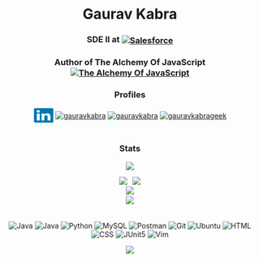 <h1 align="center">Gaurav Kabra</h1>
<h3 align="center">SDE II at <a href="https://www.salesforce.com/in/" target="_blank"><img align="center" src="https://svgshare.com/i/ijr.svg" alt="Salesforce" height="60" width="60" /></a></h3>
<h3 align="center">Author of The Alchemy Of JavaScript <a href="https://www.amazon.in/dp/B0C87QB46T" target="_blank"><img align="center" src="https://github.com/kabragaurav/kabragaurav/assets/53303368/7ea165bc-d6e5-4084-bf21-7c66d4ae7c1d" alt="The Alchemy Of JavaScript" height="200" width="160" /></a></h3>

<h3 align="center">Profiles</h3>
<div align="center">
      <a href="https://linkedin.com/in/gaurav-kabra" target="blank"><img align="center" src="https://github.com/devicons/devicon/blob/v2.15.1/icons/linkedin/linkedin-original.svg" alt="gaurav-kabra" height="30" width="40" /></a>
      <a href="https://www.hackerrank.com/gauravkabra" target="blank"><img align="center" src="https://raw.githubusercontent.com/rahuldkjain/github-profile-readme-generator/master/src/images/icons/Social/hackerrank.svg" alt="gauravkabra" height="30" width="40" /></a>
      <a href="https://www.leetcode.com/gauravkabra" target="blank"><img align="center" src="https://raw.githubusercontent.com/rahuldkjain/github-profile-readme-generator/master/src/images/icons/Social/leet-code.svg" alt="gauravkabra" height="30" width="40" /></a>
      <a href="https://auth.geeksforgeeks.org/user/gauravkabrageek" target="blank"><img align="center" src="https://raw.githubusercontent.com/rahuldkjain/github-profile-readme-generator/master/src/images/icons/Social/geeks-for-geeks.svg" alt="gauravkabrageek" height="30" width="40" /></a>
</div>
<br/>

<h3 align="center">Stats</h3>
<div align="center">
<div style="display: flex; flex-direction: column; align-items: center;">
  <a href="https://github.com/kabragaurav/">
    <img src="https://github-readme-stats.vercel.app/api?username=kabragaurav&count_private=true&show_icons=true&theme=tokyonight" />
  </a>
  <div style="display: flex; justify-content: center; gap: 10px; margin-top: 10px;">
    <a href="https://github.com/kabragaurav/">
      <img src="https://github-readme-stats.vercel.app/api/top-langs/?username=kabragaurav&langs_count=8&theme=tokyonight&count_private=true&layout=compact&card_width=280" />
    </a>
    <a href="https://github.com/kabragaurav/">
      <img src="https://github-readme-streak-stats.herokuapp.com/?user=kabragaurav&langs_count=8&theme=tokyonight&count_private=true&layout=compact&card_width=280" />
    </a>
  </div>
</div>
</div>

<!-- Taken from https://github.com/arhankundu99/arhankundu99/blob/main/README.md?plain=1 and SEE https://gprm.itsvg.in -->
<div align="center">
       <img src="https://github-profile-trophy.vercel.app/?username=kabragaurav&theme=radical&no-frame=false&no-bg=false&margin-w=4" />
</div>
<div align="center">
       <img src="https://github-contributor-stats.vercel.app/api?username=kabragaurav&limit=5&theme=dark&combine_all_yearly_contributions=true" />
</div>

<br/>
<div align="center">
<!-- taken from https://github.com/byegates and adapted with https://simpleicons.org/?q=tea -->

![Java](https://img.shields.io/badge/-Java-192133?style=flat-square&logo=coffeescript&logoColor=white)
![Java](https://img.shields.io/badge/-JavaScript-192133?style=flat-square&logo=javascript&logoColor=white)
![Python](https://img.shields.io/badge/-Python-192133?style=flat-square&logo=python&logoColor=white)
![MySQL](https://img.shields.io/badge/-MySQL-192133?style=flat-square&logo=mysql&logoColor=white)
![Postman](https://img.shields.io/badge/-Postman-192133?style=flat-square&logo=postman&logoColor=white)
![Git](https://img.shields.io/badge/-Git-192133?style=flat-square&logo=git&logoColor=white)
![Ubuntu](https://img.shields.io/badge/-Ubuntu-192133?style=flat-square&logo=Ubuntu&logoColor=white)
![HTML](https://img.shields.io/badge/-HTML-192133?style=flat-square&logo=html5&logoColor=white)
![CSS](https://img.shields.io/badge/-CSS-192133?style=flat-square&logo=css3&logoColor=white)
![JUnit5](https://img.shields.io/badge/-JUnit5-192133?style=flat-square&logo=JUnit5&logoColor=white)
![Vim](https://img.shields.io/badge/-Vim-192133?style=flat-square&logo=vim&logoColor=white)

</div>

<div align="center">
       <img src="https://visitcount.itsvg.in/api?id=kabragaurav&icon=0&color=0" />
</div>
